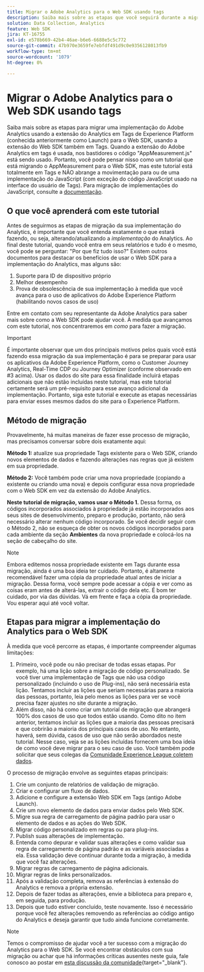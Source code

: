 ```yaml
---
title: Migrar o Adobe Analytics para o Web SDK usando tags
description: Saiba mais sobre as etapas que você seguirá durante a migração para o Web SDK, bem como as decisões que precisarão ser tomadas ao longo do caminho.
solution: Data Collection, Analytics
feature: Web SDK
jira: KT-16755
exl-id: e578b669-42b4-46ae-b6e6-6688e5c5c772
source-git-commit: 47b970e3659fe7ebfdf491d9c0e9356128013fb9
workflow-type: tm+mt
source-wordcount: '1079'
ht-degree: 0%

---
```


# Migrar o Adobe Analytics para o Web SDK usando tags

Saiba mais sobre as etapas para migrar uma implementação do Adobe Analytics usando a extensão do Analytics em Tags de Experience Platform (conhecida anteriormente como Launch) para o Web SDK, usando a extensão do Web SDK também em Tags. Quando a extensão do Adobe Analytics em tags é usada, nos bastidores o código &quot;AppMeasurement.js&quot; está sendo usado. Portanto, você pode pensar nisso como um tutorial que está migrando o AppMeasurement para o Web SDK, mas este tutorial está totalmente em Tags e NÃO abrange a movimentação para ou de uma implementação do JavaScript (com exceção do código JavaScript usado na interface do usuário de Tags). Para migração de implementações do JavaScript, consulte a [documentação](https://experienceleague.adobe.com/en/docs/analytics/implementation/aep-edge/web-sdk/appmeasurement-to-web-sdk).

## O que você aprenderá com este tutorial

Antes de seguirmos as etapas de migração da sua implementação do Analytics, é importante que você entenda exatamente o que estará fazendo, ou seja, alterando/atualizando a _implementação_ do Analytics. Ao final deste tutorial, quando você entra em seus relatórios e tudo é o mesmo, você pode se perguntar: &quot;Por que fiz tudo isso?&quot; Existem outros documentos para destacar os benefícios de usar o Web SDK para a implementação do Analytics, mas alguns são:

1. Suporte para ID de dispositivo próprio
1. Melhor desempenho
1. Prova de obsolescência de sua implementação à medida que você avança para o uso de aplicativos do Adobe Experience Platform (habilitando novos casos de uso)

Entre em contato com seu representante da Adobe Analytics para saber mais sobre como a Web SDK pode ajudar você. À medida que avançamos com este tutorial, nos concentraremos em _como_ para fazer a migração.

>[!IMPORTANT]
>
>É importante observar que um dos principais motivos pelos quais você está fazendo essa migração da sua implementação é para se preparar para usar os aplicativos da Adobe Experience Platform, como o Customer Journey Analytics, Real-Time CDP ou Journey Optimizer (conforme observado em #3 acima). Usar os dados do site para essa finalidade incluirá etapas adicionais que não estão incluídas neste tutorial, mas este tutorial certamente será um pré-requisito para esse avanço adicional da implementação. Portanto, siga este tutorial e execute as etapas necessárias para enviar esses mesmos dados do site para o Experience Platform.

## Método de migração

Provavelmente, há muitas maneiras de fazer esse processo de migração, mas precisamos conversar sobre dois exatamente aqui:

**Método 1:** atualize sua propriedade Tags existente para o Web SDK, criando novos elementos de dados e fazendo alterações nas regras que já existem em sua propriedade.

**Método 2:** Você também pode criar uma nova propriedade (copiando a existente ou criando uma nova) e depois configurar essa nova propriedade com o Web SDK em vez da extensão do Adobe Analytics.

**Neste tutorial de migração, vamos usar o Método 1.** Dessa forma, os códigos incorporados associados à propriedade já estão incorporados aos seus sites de desenvolvimento, preparo e produção, portanto, não será necessário alterar nenhum código incorporado. Se você decidir seguir com o Método 2, não se esqueça de obter os novos códigos incorporados para cada ambiente da seção **Ambientes** da nova propriedade e colocá-los na seção de cabeçalho do site.

>[!NOTE]
>
>Embora editemos nossa propriedade existente em Tags durante essa migração, ainda é uma boa ideia ter cuidado. Portanto, é altamente recomendável fazer uma cópia da propriedade atual antes de iniciar a migração. Dessa forma, você sempre pode acessar a cópia e ver como as coisas eram antes de alterá-las, extrair o código dela etc.
>É bom ter cuidado, por via das dúvidas. Vá em frente e faça a cópia da propriedade. Vou esperar aqui até você voltar.

## Etapas para migrar a implementação do Analytics para o Web SDK

À medida que você percorre as etapas, é importante compreender algumas limitações:

1. Primeiro, você pode ou não precisar de todas essas etapas. Por exemplo, há uma lição sobre a migração de código personalizado. Se você tiver uma implementação de Tags que não usa código personalizado (incluindo o uso de Plug-ins), não será necessária esta lição. Tentamos incluir as lições que seriam necessárias para a maioria das pessoas, portanto, leia pelo menos as lições para ver se você precisa fazer ajustes no site durante a migração.
1. Além disso, não há como criar um tutorial de migração que abrangerá 100% dos casos de uso que todos estão usando. Como dito no item anterior, tentamos incluir as lições que a maioria das pessoas precisará e que cobrirão a maioria dos principais casos de uso. No entanto, haverá, sem dúvida, casos de uso que não serão abordados neste tutorial. Nesse caso, veja se as lições incluídas fornecem uma boa ideia de como você deve migrar para o seu caso de uso. Você também pode solicitar que seus colegas da [Comunidade Experience League coletem dados](https://experienceleaguecommunities.adobe.com/t5/adobe-experience-platform-data/ct-p/adobe-launch-community).

O processo de migração envolve as seguintes etapas principais:

1. Crie um conjunto de relatórios de validação de migração.
1. Criar e configurar um fluxo de dados.
1. Adicione e configure a extensão Web SDK em Tags (antigo Adobe Launch).
1. Crie um novo elemento de dados para enviar dados pelo Web SDK.
1. Migre sua regra de carregamento de página padrão para usar o elemento de dados e as ações do Web SDK.
1. Migrar código personalizado em regras ou para plug-ins.
1. Publish suas alterações de implementação.
1. Entenda como depurar e validar suas alterações e como validar sua regra de carregamento de página padrão e as variáveis associadas a ela. Essa validação deve continuar durante toda a migração, à medida que você faz alterações.
1. Migrar regras de carregamento de página adicionais.
1. Migrar regras de links personalizados.
1. Após a validação completa, remova as referências à extensão do Analytics e remova a própria extensão.
1. Depois de fazer todas as alterações, envie a biblioteca para preparo e, em seguida, para produção.
1. Depois que tudo estiver concluído, teste novamente. Isso é necessário porque você fez alterações removendo as referências ao código antigo do Analytics e deseja garantir que tudo ainda funcione corretamente.

>[!NOTE]
>
>Temos o compromisso de ajudar você a ter sucesso com a migração do Analytics para o Web SDK. Se você encontrar obstáculos com sua migração ou achar que há informações críticas ausentes neste guia, fale conosco ao postar em [esta discussão da comunidade](https://experienceleaguecommunities.adobe.com/t5/adobe-experience-platform-data/tutorial-discussion-migrate-adobe-analytics-to-web-sdk-using/m-p/732308#M604){target="_blank"}.

